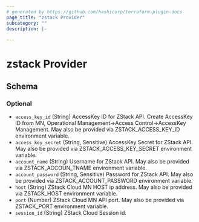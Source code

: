 ```yaml
---
# generated by https://github.com/hashicorp/terraform-plugin-docs
page_title: "zstack Provider"
subcategory: ""
description: |-
  
---
```


# zstack Provider





<!-- schema generated by tfplugindocs -->
## Schema

### Optional

- `access_key_id` (String) AccessKey ID for ZStack API. Create AccessKey ID from MN,  Operational Management->Access Control->AccessKey Management. May also be provided via ZSTACK_ACCESS_KEY_ID environment variable.
- `access_key_secret` (String, Sensitive) AccessKey Secret for ZStack API. May also be provided via ZSTACK_ACCESS_KEY_SECRET environment variable.
- `account_name` (String) Username for ZStack API. May also be provided via ZSTACK_ACCOUN_TNAME environment variable.
- `account_password` (String, Sensitive) Password for ZStack API. May also be provided via ZSTACK_ACCOUNT_PASSWORD environment variable.
- `host` (String) ZStack Cloud MN HOST ip address. May also be provided via ZSTACK_HOST environment variable.
- `port` (Number) ZStack Cloud MN API port. May also be provided via ZSTACK_PORT environment variable.
- `session_id` (String) ZStack Cloud Session id.
